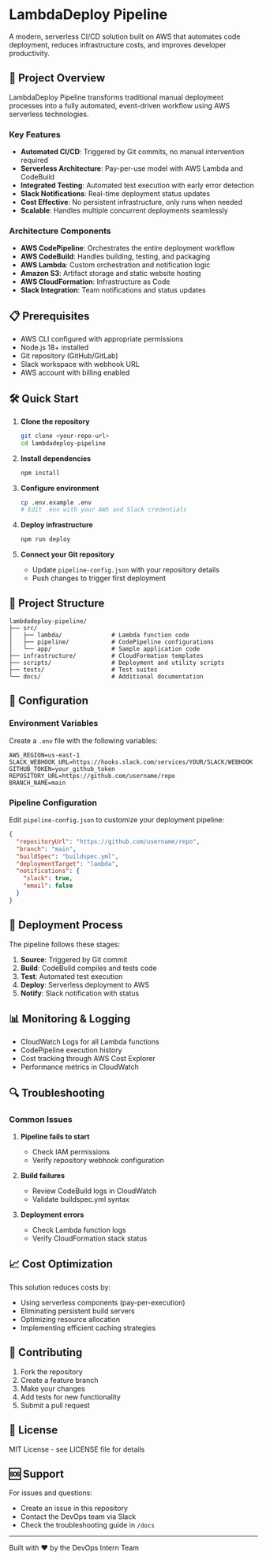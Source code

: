 # LambdaDeploy Pipeline

A modern, serverless CI/CD solution built on AWS that automates code deployment, reduces infrastructure costs, and improves developer productivity.

## 🚀 Project Overview

LambdaDeploy Pipeline transforms traditional manual deployment processes into a fully automated, event-driven workflow using AWS serverless technologies.

### Key Features

- **Automated CI/CD**: Triggered by Git commits, no manual intervention required
- **Serverless Architecture**: Pay-per-use model with AWS Lambda and CodeBuild
- **Integrated Testing**: Automated test execution with early error detection
- **Slack Notifications**: Real-time deployment status updates
- **Cost Effective**: No persistent infrastructure, only runs when needed
- **Scalable**: Handles multiple concurrent deployments seamlessly

### Architecture Components

- **AWS CodePipeline**: Orchestrates the entire deployment workflow
- **AWS CodeBuild**: Handles building, testing, and packaging
- **AWS Lambda**: Custom orchestration and notification logic
- **Amazon S3**: Artifact storage and static website hosting
- **AWS CloudFormation**: Infrastructure as Code
- **Slack Integration**: Team notifications and status updates

## 📋 Prerequisites

- AWS CLI configured with appropriate permissions
- Node.js 18+ installed
- Git repository (GitHub/GitLab)
- Slack workspace with webhook URL
- AWS account with billing enabled

## 🛠️ Quick Start

1. **Clone the repository**
   ```bash
   git clone <your-repo-url>
   cd lambdadeploy-pipeline
   ```

2. **Install dependencies**
   ```bash
   npm install
   ```

3. **Configure environment**
   ```bash
   cp .env.example .env
   # Edit .env with your AWS and Slack credentials
   ```

4. **Deploy infrastructure**
   ```bash
   npm run deploy
   ```

5. **Connect your Git repository**
   - Update `pipeline-config.json` with your repository details
   - Push changes to trigger first deployment

## 📁 Project Structure

```
lambdadeploy-pipeline/
├── src/
│   ├── lambda/              # Lambda function code
│   ├── pipeline/            # CodePipeline configurations
│   └── app/                 # Sample application code
├── infrastructure/          # CloudFormation templates
├── scripts/                 # Deployment and utility scripts
├── tests/                   # Test suites
└── docs/                    # Additional documentation
```

## 🔧 Configuration

### Environment Variables

Create a `.env` file with the following variables:

```env
AWS_REGION=us-east-1
SLACK_WEBHOOK_URL=https://hooks.slack.com/services/YOUR/SLACK/WEBHOOK
GITHUB_TOKEN=your_github_token
REPOSITORY_URL=https://github.com/username/repo
BRANCH_NAME=main
```

### Pipeline Configuration

Edit `pipeline-config.json` to customize your deployment pipeline:

```json
{
  "repositoryUrl": "https://github.com/username/repo",
  "branch": "main",
  "buildSpec": "buildspec.yml",
  "deploymentTarget": "lambda",
  "notifications": {
    "slack": true,
    "email": false
  }
}
```

## 🚀 Deployment Process

The pipeline follows these stages:

1. **Source**: Triggered by Git commit
2. **Build**: CodeBuild compiles and tests code
3. **Test**: Automated test execution
4. **Deploy**: Serverless deployment to AWS
5. **Notify**: Slack notification with status

## 📊 Monitoring & Logging

- CloudWatch Logs for all Lambda functions
- CodePipeline execution history
- Cost tracking through AWS Cost Explorer
- Performance metrics in CloudWatch

## 🔍 Troubleshooting

### Common Issues

1. **Pipeline fails to start**
   - Check IAM permissions
   - Verify repository webhook configuration

2. **Build failures**
   - Review CodeBuild logs in CloudWatch
   - Validate buildspec.yml syntax

3. **Deployment errors**
   - Check Lambda function logs
   - Verify CloudFormation stack status

## 📈 Cost Optimization

This solution reduces costs by:
- Using serverless components (pay-per-execution)
- Eliminating persistent build servers
- Optimizing resource allocation
- Implementing efficient caching strategies

## 🤝 Contributing

1. Fork the repository
2. Create a feature branch
3. Make your changes
4. Add tests for new functionality
5. Submit a pull request

## 📄 License

MIT License - see LICENSE file for details

## 🆘 Support

For issues and questions:
- Create an issue in this repository
- Contact the DevOps team via Slack
- Check the troubleshooting guide in `/docs`

---

Built with ❤️ by the DevOps Intern Team